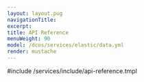 ```yaml
---
layout: layout.pug
navigationTitle:
excerpt:
title: API Reference
menuWeight: 90
model: /dcos/services/elastic/data.yml
render: mustache
---
```


#include /services/include/api-reference.tmpl
